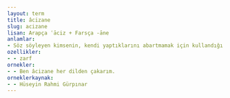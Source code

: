 ```yaml
---
layout: term
title: âcizane
slug: acizane
lisan: Arapça ʿāciz + Farsça -āne
anlamlar:
- Söz söyleyen kimsenin, kendi yaptıklarını abartmamak için kullandığı "âcizlere yakışacak bir biçimde" anlamında kullanılan bir nezaket sözü
ozellikler:
- - zarf
ornekler:
- - Ben âcizane her dilden çakarım.
orneklerkaynak:
- - Hüseyin Rahmi Gürpınar
---
```

